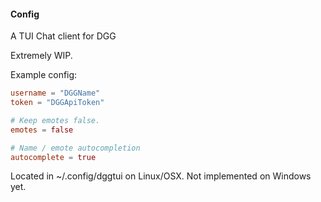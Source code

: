 #### Config
A TUI Chat client for DGG

Extremely WIP.

Example config:
```toml
username = "DGGName"
token = "DGGApiToken"

# Keep emotes false.
emotes = false

# Name / emote autocompletion
autocomplete = true
```
Located in ~/.config/dggtui on Linux/OSX. Not implemented on Windows yet. 
